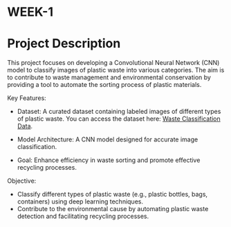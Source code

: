 # WEEK-1

# Project Description


This project focuses on developing a Convolutional Neural Network (CNN) model to classify images of plastic waste into various categories. The aim is to contribute to waste management and environmental conservation by providing a tool to automate the sorting process of plastic materials.

Key Features:

- Dataset: A curated dataset containing labeled images of different types of plastic waste.
  You can access the dataset here: [Waste Classification Data](https://www.kaggle.com/datasets/techsash/waste-classification-data).
  
- Model Architecture: A CNN model designed for accurate image classification.
- Goal: Enhance efficiency in waste sorting and promote effective recycling processes.

Objective:

- Classify different types of plastic waste (e.g., plastic bottles, bags, containers) using deep learning techniques.
- Contribute to the environmental cause by automating plastic waste detection and facilitating recycling processes.
